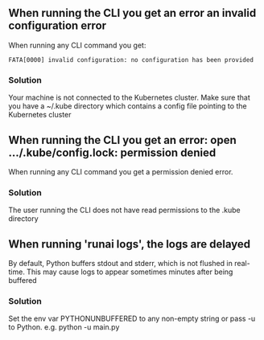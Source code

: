 ## When running the CLI you get an error an invalid configuration error

When running any CLI command you get:

    FATA[0000] invalid configuration: no configuration has been provided

### Solution

Your machine is not connected to the Kubernetes cluster. Make sure that you have a ~/.kube directory which contains a config file pointing to the Kubernetes cluster

## When running the CLI you get an error: open .../.kube/config.lock: permission denied

When running any CLI command you get a permission denied error.

### Solution

The user running the CLI does not have read permissions to the .kube directory

## When running 'runai logs', the logs are delayed

By default, Python buffers stdout and stderr, which is not flushed in real-time. This may cause logs to appear sometimes minutes after being buffered

### Solution

Set the env var PYTHONUNBUFFERED to any non-empty string or pass -u to Python. e.g. python -u main.py